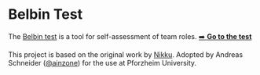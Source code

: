 # Belbin Test

The [Belbin test](https://en.wikipedia.org/wiki/Belbin_Team_Inventory) is a tool for self-assessment of team roles. [:arrow_right: **Go to the test**](https://hochschule-pforzheim.github.io/belbin-eng/)

This project is based on the original work by [Nikku](https://github.com/nikku/belbin-eng). Adopted by Andreas Schneider ([@ainzone](https://github.com/ainzone)) for the use at Pforzheim University.

